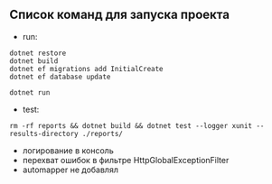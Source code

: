  
## Список команд для запуска проекта

- run:

```
dotnet restore
dotnet build
dotnet ef migrations add InitialCreate
dotnet ef database update

dotnet run
```

- test:
```
rm -rf reports && dotnet build && dotnet test --logger xunit --results-directory ./reports/
```

- логирование в консоль
- перехват ошибок в фильтре HttpGlobalExceptionFilter
- automapper не добавлял
